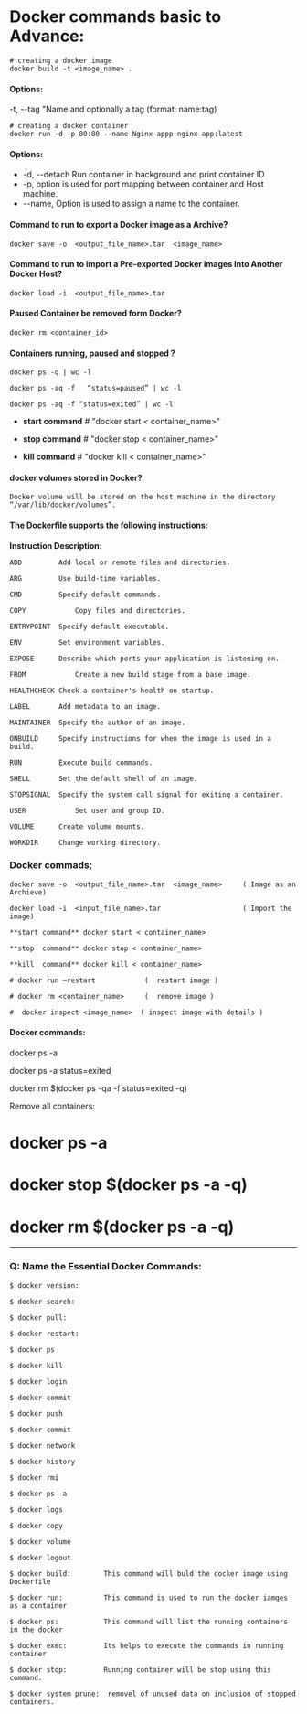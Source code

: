 # Docker commands basic to Advance:
```
# creating a docker image
docker build -t <image_name> .
```
#### Options: 
-t, --tag  "Name and optionally a tag (format: name:tag)
```
# creating a docker container
docker run -d -p 80:80 --name Nginx-appp nginx-app:latest
```
#### Options:
* -d, --detach  Run container in background and print container ID
* -p,   option is used for port mapping between container and Host machine.
* --name, Option is used to assign a name to the container.



#### Command to run to export a Docker image as a Archive?
```
docker save -o  <output_file_name>.tar 	<image_name>
```

####  Command to run to import a Pre-exported Docker images Into Another Docker Host? 
```
docker load -i  <output_file_name>.tar 	
```

#### Paused Container be removed form Docker?
```
docker rm <container_id> 
```

#### Containers running, paused and stopped ? 
```
docker ps -q | wc -l

docker ps -aq -f   “status=paused” | wc -l
	
docker ps -aq -f “status=exited” | wc -l 
```
* **start  command** # "docker start < container_name>" 

* **stop  command** # "docker stop < container_name>" 

* **kill  command** # "docker kill < container_name>" 

#### docker volumes stored in Docker?
```
Docker volume will be stored on the host machine in the directory “/var/lib/docker/volumes”.
```

#### The Dockerfile supports the following instructions:

**Instruction Description:**
```
ADD			Add local or remote files and directories.

ARG			Use build-time variables.

CMD			Specify default commands.

COPY			Copy files and directories.

ENTRYPOINT	Specify default executable.

ENV			Set environment variables.

EXPOSE		Describe which ports your application is listening on.

FROM			Create a new build stage from a base image.

HEALTHCHECK	Check a container's health on startup.

LABEL		Add metadata to an image.

MAINTAINER	Specify the author of an image.

ONBUILD		Specify instructions for when the image is used in a build.

RUN			Execute build commands.

SHELL		Set the default shell of an image.

STOPSIGNAL	Specify the system call signal for exiting a container.

USER			Set user and group ID.

VOLUME		Create volume mounts.

WORKDIR		Change working directory.

```
### Docker commads;
```
docker save -o  <output_file_name>.tar 	<image_name>     ( Image as an Archieve)
			
docker load -i  <input_file_name>.tar 				     ( Import the image)

**start command** docker start < container_name> 

**stop  command** docker stop < container_name> 

**kill  command** docker kill < container_name> 

# docker run –restart		     (  restart image )				               

# docker rm <container_name>     (  remove image )	

#  docker inspect <image_name>  ( inspect image with details )
```  

#### Docker commands: 

docker ps -a

docker ps -a status=exited

docker rm $(docker ps -qa -f status=exited -q)


Remove all containers:

# docker ps -a

# docker stop $(docker ps -a -q)

# docker rm $(docker ps -a -q) 

********************************************************************************

### Q: Name the Essential Docker Commands: 
```
$ docker version:

$ docker search:

$ docker pull:

$ docker restart: 

$ docker ps

$ docker kill

$ docker login

$ docker commit 

$ docker push

$ docker commit

$ docker network

$ docker history

$ docker rmi 

$ docker ps -a

$ docker logs

$ docker copy

$ docker volume

$ docker logout

$ docker build:        This command will buld the docker image using Dockerfile 	
 
$ docker run:	       This command is used to run the docker iamges as a container 

$ docker ps:           This command will list the running containers in the docker

$ docker exec:         Its helps to execute the commands in running container 

$ docker stop:	       Running container will be stop using this command. 

$ docker system prune:  removel of unused data on inclusion of stopped containers. 
```

